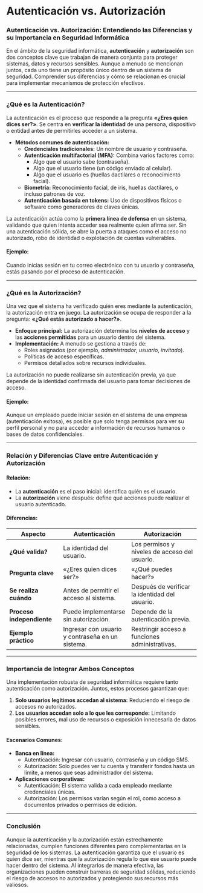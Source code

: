 # Autenticación vs. Autorización

### **Autenticación vs. Autorización: Entendiendo las Diferencias y su Importancia en Seguridad Informática**

En el ámbito de la seguridad informática, **autenticación** y **autorización** son dos conceptos clave que trabajan de manera conjunta para proteger sistemas, datos y recursos sensibles. Aunque a menudo se mencionan juntos, cada uno tiene un propósito único dentro de un sistema de seguridad. Comprender sus diferencias y cómo se relacionan es crucial para implementar mecanismos de protección efectivos.

---

### **¿Qué es la Autenticación?**

La autenticación es el proceso que responde a la pregunta **«¿Eres quien dices ser?»**. Se centra en **verificar la identidad** de una persona, dispositivo o entidad antes de permitirles acceder a un sistema.

- **Métodos comunes de autenticación:**
  - **Credenciales tradicionales:** Un nombre de usuario y contraseña.
  - **Autenticación multifactorial (MFA):** Combina varios factores como:
    - Algo que el usuario sabe (contraseña).
    - Algo que el usuario tiene (un código enviado al celular).
    - Algo que el usuario es (huellas dactilares o reconocimiento facial).
  - **Biometría:** Reconocimiento facial, de iris, huellas dactilares, o incluso patrones de voz.
  - **Autenticación basada en tokens:** Uso de dispositivos físicos o software como generadores de claves únicas.

La autenticación actúa como la **primera línea de defensa** en un sistema, validando que quien intenta acceder sea realmente quien afirma ser. Sin una autenticación sólida, se abre la puerta a ataques como el acceso no autorizado, robo de identidad o explotación de cuentas vulnerables.

#### Ejemplo:

Cuando inicias sesión en tu correo electrónico con tu usuario y contraseña, estás pasando por el proceso de autenticación.

---

### **¿Qué es la Autorización?**

Una vez que el sistema ha verificado quién eres mediante la autenticación, la autorización entra en juego. La autorización se ocupa de responder a la pregunta: **«¿Qué estás autorizado a hacer?»**.

- **Enfoque principal:** La autorización determina los **niveles de acceso** y las **acciones permitidas** para un usuario dentro del sistema.
- **Implementación:** A menudo se gestiona a través de:
  - Roles asignados (por ejemplo, _administrador_, _usuario_, _invitado_).
  - Políticas de acceso específicas.
  - Permisos detallados sobre recursos individuales.

La autorización no puede realizarse sin autenticación previa, ya que depende de la identidad confirmada del usuario para tomar decisiones de acceso.

#### Ejemplo:

Aunque un empleado puede iniciar sesión en el sistema de una empresa (autenticación exitosa), es posible que solo tenga permisos para ver su perfil personal y no para acceder a información de recursos humanos o bases de datos confidenciales.

---

### **Relación y Diferencias Clave entre Autenticación y Autorización**

#### **Relación:**

- La **autenticación** es el paso inicial: identifica quién es el usuario.
- La **autorización** viene después: define qué acciones puede realizar el usuario autenticado.

#### **Diferencias:**

| Aspecto                   | Autenticación                                    | Autorización                                   |
| ------------------------- | ------------------------------------------------ | ---------------------------------------------- |
| **¿Qué valida?**          | La identidad del usuario.                        | Los permisos y niveles de acceso del usuario.  |
| **Pregunta clave**        | «¿Eres quien dices ser?»                         | «¿Qué puedes hacer?»                           |
| **Se realiza cuándo**     | Antes de permitir el acceso al sistema.          | Después de verificar la identidad del usuario. |
| **Proceso independiente** | Puede implementarse sin autorización.            | Depende de la autenticación previa.            |
| **Ejemplo práctico**      | Ingresar con usuario y contraseña en un sistema. | Restringir acceso a funciones administrativas. |

---

### **Importancia de Integrar Ambos Conceptos**

Una implementación robusta de seguridad informática requiere tanto autenticación como autorización. Juntos, estos procesos garantizan que:

1. **Solo usuarios legítimos accedan al sistema:** Reduciendo el riesgo de accesos no autorizados.
2. **Los usuarios accedan solo a lo que les corresponde:** Limitando posibles errores, mal uso de recursos o exposición innecesaria de datos sensibles.

#### **Escenarios Comunes:**

- **Banca en línea:**
  - Autenticación: Ingresar con usuario, contraseña y un código SMS.
  - Autorización: Solo puedes ver tu cuenta y transferir fondos hasta un límite, a menos que seas administrador del sistema.
- **Aplicaciones corporativas:**
  - Autenticación: El sistema valida a cada empleado mediante credenciales únicas.
  - Autorización: Los permisos varían según el rol, como acceso a documentos privados o permisos de edición.

---

### **Conclusión**

Aunque la autenticación y la autorización están estrechamente relacionadas, cumplen funciones diferentes pero complementarias en la seguridad de los sistemas. La autenticación garantiza que el usuario es quien dice ser, mientras que la autorización regula lo que ese usuario puede hacer dentro del sistema. Al integrarlos de manera efectiva, las organizaciones pueden construir barreras de seguridad sólidas, reduciendo el riesgo de accesos no autorizados y protegiendo sus recursos más valiosos.
